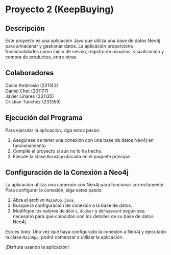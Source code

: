 # Proyecto 2 (KeepBuying)

## Descripción
Este proyecto es una aplicación Java que utiliza una base de datos Neo4j para almacenar y gestionar datos. La aplicación proporciona funcionalidades como inicio de sesión, registro de usuarios, visualización y compra de productos, entre otras.

## Colaboradores
Dulce Ambrosio (231143)  
Daniel Chet (231177)  
Javier Linares (231135)  
Cristian Túnchez (231359)

## Ejecución del Programa
Para ejecutar la aplicación, siga estos pasos:

1. Asegúrese de tener una conexión con una base de datos Neo4j en funcionamiento.
2. Compile el proyecto si aún no lo ha hecho.
3. Ejecute la clase `MainApp` ubicada en el paquete principal.

## Configuración de la Conexión a Neo4j
La aplicación utiliza una conexión con Neo4j para funcionar correctamente. Para configurar la conexión, siga estos pasos:

1. Abra el archivo `MainApp.java`.
2. Busque la configuración de conexión a la base de datos.
3. Modifique los valores de `dbUri`, `dbUser` y `dbPassword` según sea necesario para que coincidan con los detalles de su base de datos Neo4j.

Eso es todo. Una vez que haya configurado la conexión a Neo4j y ejecutado la clase `MainApp`, podrá comenzar a utilizar la aplicación.

¡Disfruta usando la aplicación!

